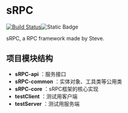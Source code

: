 # sRPC

[![Build Status](https://app.travis-ci.com/histevehu/sRPC.svg?token=fsyLx7wqz3Fwpzu63a5T&branch=main)](https://app.travis-ci.com/histevehu/sRPC)![Static Badge](https://img.shields.io/badge/OpenJDK-17-blue)

sRPC, a RPC framework made by Steve.

## 项目模块结构

- **sRPC-api** ：服务接口
- **sRPC-common** ：实体对象、工具类等公用类
- **sRPC-core** ：sRPC框架的核心实现
- **testClient** ：测试用客户端
- **testServer** ：测试用服务端